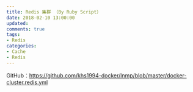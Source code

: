 ```yaml
---
title: Redis 集群 （By Ruby Script）
date: 2018-02-10 13:00:00
updated:
comments: true
tags:
- Redis
categories:
- Cache
- Redis
---
```


GitHub：https://github.com/khs1994-docker/lnmp/blob/master/docker-cluster.redis.yml

<!--more-->
